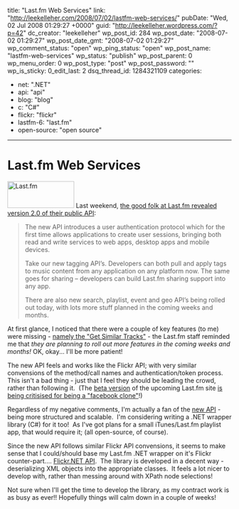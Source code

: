 title: "Last.fm Web Services"
link: "http://leekelleher.com/2008/07/02/lastfm-web-services/"
pubDate: "Wed, 02 Jul 2008 01:29:27 +0000"
guid: "http://leekelleher.wordpress.com/?p=42"
dc_creator: "leekelleher"
wp_post_id: 284
wp_post_date: "2008-07-02 01:29:27"
wp_post_date_gmt: "2008-07-02 01:29:27"
wp_comment_status: "open"
wp_ping_status: "open"
wp_post_name: "lastfm-web-services"
wp_status: "publish"
wp_post_parent: 0
wp_menu_order: 0
wp_post_type: "post"
wp_post_password: ""
wp_is_sticky: 0_edit_last: 2
dsq_thread_id: 1284321109
categories:
  - net: ".NET"
  - api: "api"
  - blog: "blog"
  - c: "C#"
  - flickr: "flickr"
  - lastfm-6: "last.fm"
  - open-source: "open source"

---

# Last.fm Web Services

<a href="http://www.last.fm/"><img class="alignright" src="http://cdn.last.fm/depth/advertising/lastfm/badge_red_rev.gif" alt="Last.fm" width="150" height="60" /></a> Last weekend, <a href="http://blog.last.fm/2008/06/27/developers-developers-developers">the good folk at Last.fm revealed version 2.0 of their public API</a>:
<blockquote>The new API introduces a user authentication protocol which for the first time allows applications to create user sessions, bringing both read and write services to web apps, desktop apps and mobile devices.

Take our new tagging API’s. Developers can both pull and apply tags to music content from any application on any platform now. The same goes for sharing – developers can build Last.fm sharing support into any app.

There are also new search, playlist, event and geo API’s being rolled out today, with lots more stuff planned in the coming weeks and months.</blockquote>
At first glance, I noticed that there were a couple of key features (to me) were missing - <a href="http://www.last.fm/group/Last.fm+Web+Services/forum/21604/_/426605">namely the "Get Similar Tracks"</a> - the Last.fm staff reminded me that <em>they are planning to roll out more features in the coming weeks and months!</em> OK, okay... I'll be more patient!

The new API feels and works like the Flickr API; with very similar convensions of the method/call names and authentication/token process.  This isn't a bad thing - just that I feel they should be leading the crowd, rather than following it.  (The <a href="http://beta.last.fm/home">beta version</a> of the upcoming Last.fm site <a href="http://www.last.fm/group/Last.fm+Beta/forum/95114/_/427221">is being critisised for being a "facebook clone"</a>!)

Regardless of my negative comments, I'm actually a fan of the <a href="http://www.last.fm/api">new API</a> - being more structured and scalable.  I'm considering writing a .NET wrapper library (C#) for it too!  As I've got plans for a small iTunes/Last.fm playlist app, that would require it; (all open-source, of course).

Since the new API follows similar Flickr API convensions, it seems to make sense that I could/should base my Last.fm .NET wrapper on it's Flickr counter-part.... <a href="http://www.wackylabs.net/flickr/flickr-api/">Flickr.NET API</a>.  The library is developed in a decent way - deserializing XML objects into the appropriate classes.  It feels a lot nicer to develop with, rather than messing around with XPath node selections!

Not sure when I'll get the time to develop the library, as my contract work is as busy as ever!! Hopefully things will calm down in a couple of weeks!